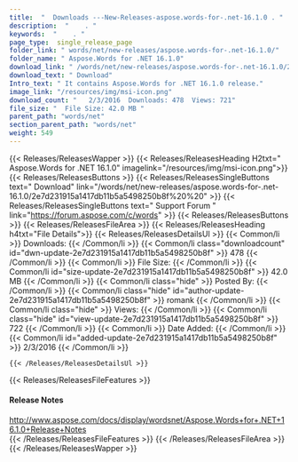 ```yaml
---
title:  "  Downloads ---New-Releases-aspose.words-for-.net-16.1.0 . " 
description:  "    . " 
keywords:  "    . " 
page_type:  single_release_page
folder_link: " words/net/new-releases/aspose.words-for-.net-16.1.0/"
folder_name: " Aspose.Words for .NET 16.1.0"
download_link: " /words/net/new-releases/aspose.words-for-.net-16.1.0/2e7d231915a1417db11b5a5498250b8f"
download_text: " Download"
Intro_text: " It contains Aspose.Words for .NET 16.1.0 release."
image_link: "/resources/img/msi-icon.png"
download_count: "   2/3/2016  Downloads: 478  Views: 721"
file_size: "  File Size: 42.0 MB "
parent_path: "words/net"
section_parent_path: "words/net"
weight: 549
---
```


{{< Releases/ReleasesWapper >}}
  {{< Releases/ReleasesHeading H2txt=" Aspose.Words for .NET 16.1.0" imagelink="/resources/img/msi-icon.png">}}
  {{< Releases/ReleasesButtons >}}
    {{< Releases/ReleasesSingleButtons text=" Download" link="/words/net/new-releases/aspose.words-for-.net-16.1.0/2e7d231915a1417db11b5a5498250b8f%20%20" >}}
    {{< Releases/ReleasesSingleButtons text=" Support Forum " link="https://forum.aspose.com/c/words" >}}
  {{< Releases/ReleasesButtons >}}
  {{< Releases/ReleasesFileArea >}}
    {{< Releases/ReleasesHeading h4txt="File Details">}}
    {{< Releases/ReleasesDetailsUl >}}
            {{< Common/li  >}} Downloads: {{< /Common/li >}} 
      {{< Common/li class="downloadcount" id="dwn-update-2e7d231915a1417db11b5a5498250b8f" >}} 478 {{< /Common/li >}} 
      {{< Common/li  >}} File Size: {{< /Common/li >}} 
      {{< Common/li id="size-update-2e7d231915a1417db11b5a5498250b8f" >}} 42.0 MB {{< /Common/li >}} 
      {{< Common/li  class="hide" >}} Posted By: {{< /Common/li >}} 
      {{< Common/li class="hide" id="author-update-2e7d231915a1417db11b5a5498250b8f" >}} romank {{< /Common/li >}} 
      {{< Common/li class="hide"  >}} Views: {{< /Common/li >}} 
      {{< Common/li class="hide" id="view-update-2e7d231915a1417db11b5a5498250b8f" >}} 722 {{< /Common/li >}} 
      {{< Common/li  >}} Date Added: {{< /Common/li >}} 
      {{< Common/li id="added-update-2e7d231915a1417db11b5a5498250b8f" >}} 2/3/2016 {{< /Common/li >}} 

    {{< /Releases/ReleasesDetailsUl >}}

  {{< Releases/ReleasesFileFeatures >}}
      <h4>Release Notes</h4><div><a href="http://www.aspose.com/docs/display/wordsnet/Aspose.Words+for+.NET+16.1.0+Release+Notes">http://www.aspose.com/docs/display/wordsnet/Aspose.Words+for+.NET+16.1.0+Release+Notes</a></div>
  {{< /Releases/ReleasesFileFeatures >}}
 {{< /Releases/ReleasesFileArea >}}
{{< /Releases/ReleasesWapper >}}


